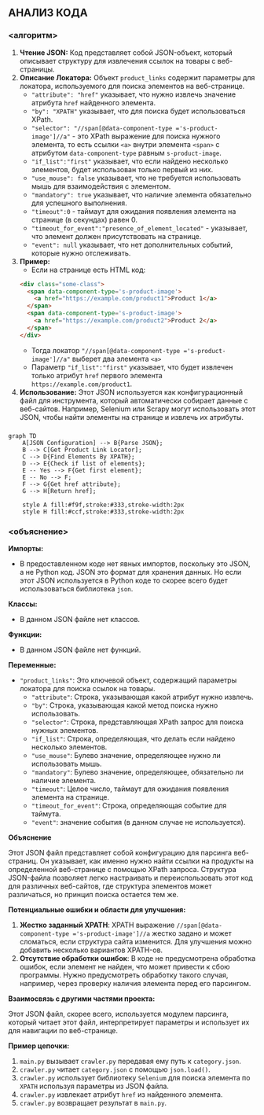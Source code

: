 ## АНАЛИЗ КОДА

### <алгоритм>
1. **Чтение JSON:** Код представляет собой JSON-объект, который описывает структуру для извлечения ссылок на товары с веб-страницы.
2. **Описание Локатора:** Объект `product_links` содержит параметры для локатора, используемого для поиска элементов на веб-странице.
   - `"attribute": "href"` указывает, что нужно извлечь значение атрибута `href` найденного элемента.
   - `"by": "XPATH"` указывает, что для поиска будет использоваться XPath.
   - `"selector": "//span[@data-component-type ='s-product-image']//a"` - это XPath выражение для поиска нужного элемента, то есть ссылки `<a>` внутри элемента `<span>` с атрибутом `data-component-type` равным `s-product-image`.
   - `"if_list":"first"` указывает, что если найдено несколько элементов, будет использован только первый из них.
   - `"use_mouse": false` указывает, что не требуется использовать мышь для взаимодействия с элементом.
   - `"mandatory": true` указывает, что наличие элемента обязательно для успешного выполнения.
   - `"timeout":0` - таймаут для ожидания появления элемента на странице (в секундах) равен 0.
   - `"timeout_for_event":"presence_of_element_located"` - указывает, что элемент должен присутствовать на странице.
   - `"event": null` указывает, что нет дополнительных событий, которые нужно отслеживать.
3. **Пример:**
    - Если на странице есть HTML код:
    ```html
    <div class="some-class">
      <span data-component-type='s-product-image'>
        <a href="https://example.com/product1">Product 1</a>
      </span>
      <span data-component-type='s-product-image'>
        <a href="https://example.com/product2">Product 2</a>
      </span>
    </div>
    ```
    - Тогда локатор `"//span[@data-component-type ='s-product-image']//a"` выберет два элемента `<a>`
    - Параметр `"if_list":"first"` указывает, что будет извлечен только атрибут `href` первого элемента `https://example.com/product1`.
4. **Использование:** Этот JSON используется как конфигурационный файл для инструмента, который автоматически собирает данные с веб-сайтов. Например, Selenium или Scrapy могут использовать этот JSON, чтобы найти элементы на странице и извлечь их атрибуты.

### <mermaid>

```mermaid
graph TD
    A[JSON Configuration] --> B{Parse JSON};
    B --> C[Get Product Link Locator];
    C --> D{Find Elements By XPATH};
    D --> E{Check if list of elements};
    E -- Yes --> F{Get first element};
    E -- No --> F;
    F --> G{Get href attribute};
    G --> H[Return href];
    
    style A fill:#f9f,stroke:#333,stroke-width:2px
    style H fill:#ccf,stroke:#333,stroke-width:2px
```

### <объяснение>

**Импорты:**
   - В предоставленном коде нет явных импортов, поскольку это JSON, а не Python код. JSON это формат для хранения данных. Но  если этот JSON используется в Python коде то скорее всего будет использоваться библиотека `json`.

**Классы:**
   - В данном JSON файле нет классов.

**Функции:**
   - В данном JSON файле нет функций.

**Переменные:**
   - `"product_links"`:  Это ключевой объект, содержащий параметры локатора для поиска ссылок на товары.
        - `"attribute"`:  Строка, указывающая какой атрибут нужно извлечь.
        - `"by"`:  Строка, указывающая какой метод поиска нужно использовать.
        - `"selector"`: Строка, представляющая XPath запрос для поиска нужных элементов.
        - `"if_list"`: Строка, определяющая, что делать если найдено несколько элементов.
        - `"use_mouse"`: Булево значение, определяющее нужно ли использовать мышь.
        - `"mandatory"`:  Булево значение, определяющее, обязательно ли наличие элемента.
        - `"timeout"`: Целое число, таймаут для ожидания появления элемента на странице.
        - `"timeout_for_event"`: Строка, определяющая событие для таймута.
        - `"event"`: значение события (в данном случае не используется).

**Объяснение**

Этот JSON файл представляет собой конфигурацию для парсинга веб-страниц. Он указывает, как именно нужно найти ссылки на продукты на определенной веб-странице с помощью XPath запроса. Структура  JSON-файла позволяет легко настраивать и переиспользовать этот код для различных веб-сайтов, где структура элементов может различаться, но принцип поиска остается тем же.

**Потенциальные ошибки и области для улучшения:**
1. **Жестко заданный XPATH**:  XPATH выражение `//span[@data-component-type ='s-product-image']//a`  жестко задано и может сломаться, если структура сайта изменится. Для улучшения можно добавить несколько вариантов XPATH-ов.
2. **Отсутствие обработки ошибок**: В коде не предусмотрена обработка ошибок, если элемент не найден, что может привести к сбою программы. Нужно предусмотреть обработку такого случая, например, через проверку наличия элемента перед его парсингом.

**Взаимосвязь с другими частями проекта:**

Этот JSON файл, скорее всего, используется модулем парсинга, который читает этот файл, интерпретирует параметры и использует их для навигации по веб-странице.

**Пример цепочки:**

1.  `main.py` вызывает `crawler.py` передавая ему путь к `category.json`.
2. `crawler.py` читает `category.json` с помощью `json.load()`.
3.  `crawler.py`  использует библиотеку `Selenium` для поиска элемента по `XPATH` используя параметры из JSON файла.
4.  `crawler.py` извлекает атрибут `href` из найденного элемента.
5.  `crawler.py` возвращает результат в `main.py`.